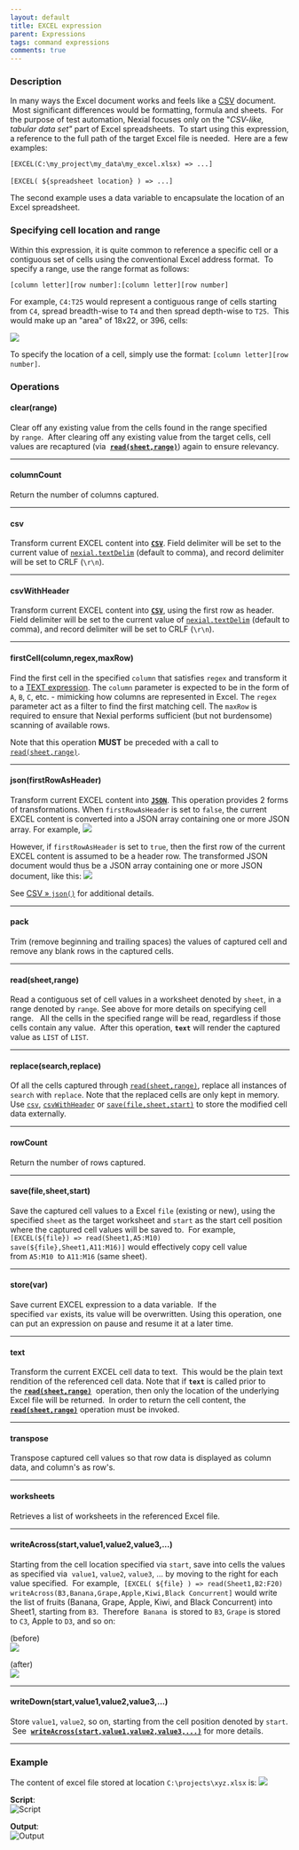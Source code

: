 ```yaml
---
layout: default
title: EXCEL expression
parent: Expressions
tags: command expressions
comments: true
---
```



### Description
In many ways the Excel document works and feels like a [CSV](CSVexpression) document.  Most significant differences 
would be formatting, formula and sheets.  For the purpose of test automation, Nexial focuses only on the 
"_CSV-like, tabular data set"_ part of Excel spreadsheets.  To start using this expression, a reference to the full 
path of the target Excel file is needed.  Here are a few examples:

`[EXCEL(C:\my_project\my_data\my_excel.xlsx) => ...]`

`[EXCEL( ${spreadsheet location} ) => ...]` 

The second example uses a data variable to encapsulate the location of an Excel spreadsheet.


### Specifying cell location and range
Within this expression, it is quite common to reference a specific cell or a contiguous set of cells using the 
conventional Excel address format.  To specify a range, use the range format as follows:

`[column letter][row number]:[column letter][row number]`

For example, `C4:T25` would represent a contiguous range of cells starting from `C4`, spread breadth-wise to `T4` and 
then spread depth-wise to `T25`.  This would make up an "area" of 18x22, or 396, cells:

![](image/EXCELexpression_01.png)

To specify the location of a cell, simply use the format: `[column letter][row number]`.


### Operations
#### clear(range)
Clear off any existing value from the cells found in the range specified by `range`.  After clearing off any existing 
value from the target cells, cell values are recaptured (via  **[`read(sheet,range)`](#read(sheet,range))**) again to 
ensure relevancy.

-----

#### columnCount
Return the number of columns captured.

-----

#### csv
Transform current EXCEL content into **[`CSV`](CSVexpression)**. Field delimiter will be set to the current value of
[`nexial.textDelim`](../systemvars/index#nexial.textDelim) (default to comma), and record delimiter will be set to
CRLF (`\r\n`).

-----

#### csvWithHeader
Transform current EXCEL content into **[`CSV`](CSVexpression)**, using the first row as header. Field delimiter will 
be set to the current value of [`nexial.textDelim`](../systemvars/index#nexial.textDelim) (default to comma), and 
record delimiter will be set to CRLF (`\r\n`).

-----

#### firstCell(column,regex,maxRow)
Find the first cell in the specified `column` that satisfies `regex` and transform it to a 
[TEXT expression](TEXTexpression). The `column` parameter is expected to be in the form of `A`, `B`, `C`, etc. - 
mimicking how columns are represented in Excel. The `regex` parameter act as a filter to find the first matching
cell. The `maxRow` is required to ensure that Nexial performs sufficient (but not burdensome) scanning of available
rows.

Note that this operation **MUST** be preceded with a call to [`read(sheet,range)`](#readsheetrange).
  
-----

#### json(firstRowAsHeader)
Transform current EXCEL content into **[`JSON`](JSONexpression)**. This operation provides 2 forms of transformations.
When `firstRowAsHeader` is set to `false`, the current EXCEL content is converted into a JSON array containing one or 
more JSON array. For example,
![](../expressions/image/csv_04.jpg)

However, if `firstRowAsHeader` is set to `true`, then the first row of the current EXCEL content is assumed to be a
header row. The transformed JSON document would thus be a JSON array containing one or more JSON document, like this:
![](../expressions/image/csv_02.jpg)

See [CSV &raquo; `json()`](CSVexpression#json) for additional details.

-----

#### pack
Trim (remove beginning and trailing spaces) the values of captured cell and remove any blank rows in the captured cells.

-----

#### read(sheet,range)
Read a contiguous set of cell values in a worksheet denoted by `sheet`, in a range denoted by `range`. See above for 
more details on specifying cell range.   All the cells in the specified range will be read, regardless if those cells 
contain any value.  After this operation, **`text`** will render the captured value as `LIST` of `LIST`.

-----

#### replace(search,replace)
Of all the cells captured through [`read(sheet,range)`](#readsheetrange), replace all instances of `search` with 
`replace`. Note that the replaced cells are only kept in memory. Use [`csv`](#csv), [`csvWithHeader`](#csvwithheader)
or [`save(file,sheet,start)`](#savefilesheetstart) to store the modified cell data externally.

-----


#### rowCount
Return the number of rows captured.

-----

#### save(file,sheet,start)
Save the captured cell values to a Excel `file` (existing or new), using the specified `sheet` as the target worksheet 
and `start` as the start cell position where the captured cell values will be saved to.  For example, 
`[EXCEL(${file}) => read(Sheet1,A5:M10) save(${file},Sheet1,A11:M16)]` would effectively copy cell value from `A5:M10` 
to `A11:M16` (same sheet).

-----

#### store(var)
Save current EXCEL expression to a data variable.  If the specified `var` exists, its value will be overwritten. Using 
this operation, one can put an expression on pause and resume it at a later time.

-----

#### text
Transform the current EXCEL cell data to text.  This would be the plain text rendition of the referenced cell data. 
Note that if **`text`** is called prior to the **[`read(sheet,range)`](#read(sheet,range))**  operation, then only the 
location of the underlying Excel file will be returned.  In order to return the cell content, the 
**[`read(sheet,range)`](#read(sheet,range))** operation must be invoked.

-----

#### transpose
Transpose captured cell values so that row data is displayed as column data, and column's as row's.

-----

#### worksheets
Retrieves a list of worksheets in the referenced Excel file.

-----

#### writeAcross(start,value1,value2,value3,...)
Starting from the cell location specified via `start`, save into cells the values as specified via 
`value1`, `value2`, `value3`, ... by moving to the right for each value specified.  For example,  
`[EXCEL( ${file} ) => read(Sheet1,B2:F20) writeAcross(B3,Banana,Grape,Apple,Kiwi,Black Concurrent]` would write the 
list of fruits (Banana, Grape, Apple, Kiwi, and Black Concurrent) into Sheet1, starting from `B3`.  Therefore  `Banana` 
is stored to `B3`, `Grape` is stored to `C3`, Apple to `D3`, and so on:

(before)  
![](image/EXCELexpression_02.png)  

(after)  
![](image/EXCELexpression_03.png)

-----

#### writeDown(start,value1,value2,value3,...)
Store `value1`, `value2`, so on, starting from the cell position denoted by `start`.  See  
**[`writeAcross(start,value1,value2,value3,...)`](#writeacross(start,value1,value2,value3,...))** for more details.

-----


### Example
The content of excel file stored at location `C:\projects\xyz.xlsx` is:
![](image/EXCELexpression_04.png)
 
**Script**:<br/>
![Script](image/EXCELexpression_05.png)

**Output**:<br/>
![Output](image/EXCELexpression_06.png)
